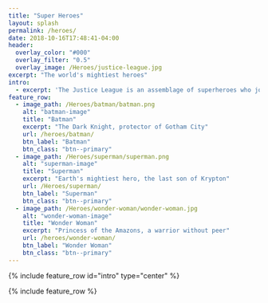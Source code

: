 ```yaml
---
title: "Super Heroes"
layout: splash
permalink: /heroes/
date: 2018-10-16T17:48:41-04:00
header:
  overlay_color: "#000"
  overlay_filter: "0.5"
  overlay_image: /Heroes/justice-league.jpg
excerpt: "The world's mightiest heroes"
intro:
  - excerpt: 'The Justice League is an assemblage of superheroes who join together as a team. The seven original members were Superman, Batman, Wonder Woman, The Flash, Green Lantern, Aquaman, and Martian Manhunter.'
feature_row:
  - image_path: /Heroes/batman/batman.png
    alt: "batman-image"
    title: "Batman"
    excerpt: "The Dark Knight, protector of Gotham City"
    url: /heroes/batman/
    btn_label: "Batman"
    btn_class: "btn--primary"  
  - image_path: /Heroes/superman/superman.png
    alt: "superman-image"
    title: "Superman"
    excerpt: "Earth's mightiest hero, the last son of Krypton"
    url: /Heroes/superman/
    btn_label: "Superman"
    btn_class: "btn--primary"   
  - image_path: /Heroes/wonder-woman/wonder-woman.jpg
    alt: "wonder-woman-image"
    title: "Wonder Woman"
    excerpt: "Princess of the Amazons, a warrior without peer"
    url: /heroes/wonder-woman/
    btn_label: "Wonder Woman"
    btn_class: "btn--primary"   
---
```


{% include feature_row id="intro" type="center" %}

{% include feature_row %}
